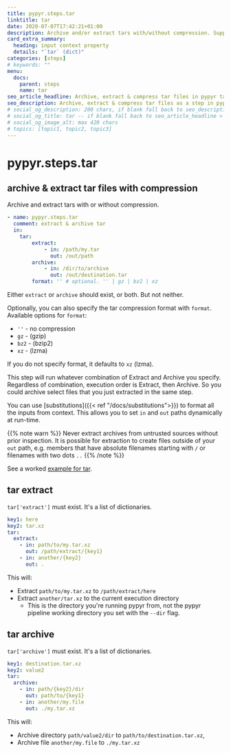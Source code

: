 ```yaml
---
title: pypyr.steps.tar
linktitle: tar
date: 2020-07-07T17:42:21+01:00
description: Archive and/or extract tars with/without compression. Supports gzip, bzip2 & lzma.
card_extra_summary:
  heading: input context property
  details: "`tar` (dict)"
categories: [steps]
# keywords: ""
menu:
  docs:
    parent: steps
    name: tar
seo_article_headline: Archive, extract & compress tar files in pypyr task-runner.
seo_description: Archive, extract & compress tar files as a step in pypyr task-runner. Supports gzip, bzip2 & lzma.
# social_og_description: 200 chars, if blank fall back to seo_description then description
# social_og_title: tar -- if blank fall back to seo_article_headline > .Title. Max 70 chars
# social_og_image_alt: max 420 chars
# topics: [topic1, topic2, topic3]
---
```

# pypyr.steps.tar
## archive & extract tar files with compression
Archive and extract tars with or without compression.

```yaml
- name: pypyr.steps.tar
  comment: extract & archive tar
  in:
    tar:
        extract:
            - in: /path/my.tar
              out: /out/path
        archive:
            - in: /dir/to/archive
              out: /out/destination.tar
        format: '' # optional. '' | gz | bz2 | xz
```

Either `extract` or `archive` should exist, or both. But not neither.

Optionally, you can also specify the tar compression format with
`format`. Available options for `format`:

-   `''` - no compression
-   `gz` - (gzip)
-   `bz2` - (bzip2)
-   `xz` - (lzma)

If you do not specify format, it defaults to `xz` (lzma). 

This step will run whatever combination of Extract and Archive you
specify. Regardless of combination, execution order is Extract, then
Archive. So you could archive select files that you just extracted in the same
step.

You can use [substitutions]({{< ref "/docs/substitutions">}}) to format all
the inputs from context. This allows you to set `in` and `out` paths 
dynamically at run-time.

{{% note warn %}}
Never extract archives from untrusted sources without prior inspection.
It is possible for extraction to create files outside of your `out` path, e.g. 
members that have absolute filenames starting with `/` or filenames with two 
dots `..`
{{% /note %}}

See a worked [example for tar](https://github.com/pypyr/pypyr-example/tree/master/pipelines/tar.yaml).

## tar extract
`tar['extract']` must exist. It's a list of dictionaries.

```yaml
key1: here
key2: tar.xz
tar:
  extract:
    - in: path/to/my.tar.xz
      out: /path/extract/{key1}
    - in: another/{key2}
      out: .
```

This will:
- Extract `path/to/my.tar.xz` to `/path/extract/here`
- Extract `another/tar.xz` to the current execution directory
  - This is the directory you're running pypyr from, not the pypyr pipeline 
    working directory you set with the `--dir` flag.

## tar archive
`tar['archive']` must exist. It's a list of dictionaries.

```yaml
key1: destination.tar.xz
key2: value2
tar:
  archive:
    - in: path/{key2}/dir
      out: path/to/{key1}
    - in: another/my.file
      out: ./my.tar.xz
```

This will:
- Archive directory `path/value2/dir` to `path/to/destination.tar.xz`,
- Archive file `another/my.file` to `./my.tar.xz`

